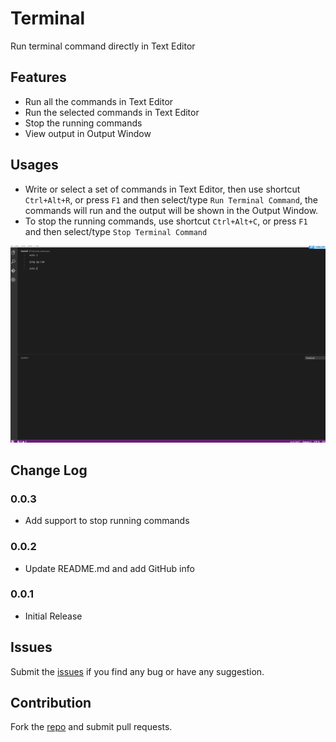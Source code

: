 # Terminal

Run terminal command directly in Text Editor

## Features

* Run all the commands in Text Editor
* Run the selected commands in Text Editor
* Stop the running commands
* View output in Output Window

## Usages

* Write or select a set of commands in Text Editor, then use shortcut `Ctrl+Alt+R`, or press `F1` and then select/type `Run Terminal Command`, the commands will run and the output will be shown in the Output Window.
* To stop the running commands, use shortcut `Ctrl+Alt+C`, or press `F1` and then select/type `Stop Terminal Command`

![Usage](images/usage.gif)

## Change Log
### 0.0.3
* Add support to stop running commands

### 0.0.2
* Update README.md and add GitHub info

### 0.0.1
* Initial Release

## Issues
Submit the [issues](https://github.com/formulahendry/vscode-terminal/issues) if you find any bug or have any suggestion.

## Contribution
Fork the [repo](https://github.com/formulahendry/vscode-terminal) and submit pull requests.